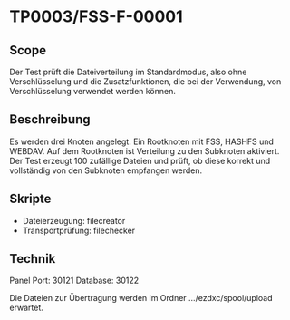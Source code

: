 # TP0003/FSS-F-00001

## Scope

Der Test prüft die Dateiverteilung im Standardmodus, also ohne Verschlüsselung und die Zusatzfunktionen, die bei der Verwendung, von Verschlüsselung verwendet werden können.

## Beschreibung

Es werden drei Knoten angelegt. Ein Rootknoten mit FSS, HASHFS und WEBDAV. Auf dem Rootknoten ist Verteilung zu den Subknoten aktiviert. Der Test erzeugt 100 zufällige Dateien und prüft, ob diese korrekt und vollständig von den Subknoten empfangen werden.

## Skripte

- Dateierzeugung: filecreator
- Transportprüfung: filechecker

## Technik

Panel Port: 30121
Database: 30122

Die Dateien zur Übertragung werden im Ordner .../ezdxc/spool/upload erwartet.